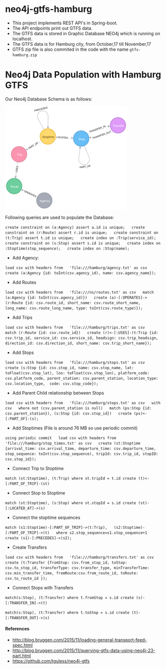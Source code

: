 # neo4j-gtfs-hamburg

* This project implements REST API's in Spring-boot.
* The API endpoints print out GTFS data.
* The GTFS data is stored in Graphic Database NEO4j which is running on localhost.
* The GTFS data is for Hamburg city, from October,17 till November,17
* GTFS zip file is also commited in the code with the name `gtfs-hamburg.zip`

# Neo4j Data Population with Hamburg GTFS

Our Neo4j Database Schema is as follows: 

![Neo4j Database Schema](https://raw.githubusercontent.com/aamalik/hamburg-gtfs-neo4j/master/graph.png)

Following queries are used to populate the Database: 

``
 create constraint on (a:Agency) assert a.id is unique;  
 create constraint on (r:Route) assert r.id is unique;  
 create constraint on (t:Trip) assert t.id is unique;  
 create index on :Trip(service_id);  
 create constraint on (s:Stop) assert s.id is unique;  
 create index on :Stoptime(stop_sequence);  
 create index on :Stop(name);
``

* Add Agency: 

``
 load csv with headers from  
 'file:///hamburg/agency.txt' as csv  
 create (a:Agency {id: toInt(csv.agency_id), name: csv.agency_name});  
``

* Add Routes

``
 load csv with headers from  
 'file:///ns/routes.txt' as csv  
 match (a:Agency {id: toInt(csv.agency_id)})  
 create (a)-[:OPERATES]->(r:Route {id: csv.route_id, short_name: csv.route_short_name, long_name: csv.route_long_name, type: toInt(csv.route_type)});  
 ``

* Add Trips

``
 load csv with headers from  
 'file:///hamburg/trips.txt' as csv  
 match (r:Route {id: csv.route_id})  
 create (r)<-[:USES]-(t:Trip {id: csv.trip_id, service_id: csv.service_id, headsign: csv.trip_headsign, direction_id: csv.direction_id, short_name: csv.trip_short_name});  
``

* Add Stops

``
load csv with headers from  
 'file:///hamburg/stops.txt' as csv  
 create (s:Stop {id: csv.stop_id, name: csv.stop_name, lat: toFloat(csv.stop_lat), lon: toFloat(csv.stop_lon), platform_code: csv.platform_code, parent_station: csv.parent_station, location_type: csv.location_type,  code: csv.stop_code});  
 ``

* Add Parent Child relationship between Stops

``
 load csv with headers from  
 'file:///hamburg/stops.txt' as csv  
 with csv  
 where not (csv.parent_station is null)  
 match (ps:Stop {id: csv.parent_station}), (s:Stop {id: csv.stop_id})  
 create (ps)<-[:PART_OF]-(s); ``

* Add Stoptimes
(File is around 76 MB so use periodic commit)

``
using periodic commit  
 load csv with headers from  
 'file:///hamburg/stop_times.txt' as csv  
 create (st:Stoptime {arrival_time: csv.arrival_time, departure_time: csv.departure_time, stop_sequence: toInt(csv.stop_sequence), tripId: csv.trip_id, stopID: csv.stop_id});  
 ``
* Connect Trip to Stoptime

``
match (st:Stoptime), (t:Trip)
where st.tripId = t.id
create (t)<-[:PART_OF_TRIP]-(st)
``

* Connect Stop to Stoptime

``
match (st:Stoptime), (s:Stop)
where st.stopId = s.id
create (st)-[:LOCATED_AT]->(s)
``

* Connect the stoptime sequences

``
match (s1:Stoptime)-[:PART_OF_TRIP]->(t:Trip),  
 (s2:Stoptime)-[:PART_OF_TRIP]->(t)  
 where s2.stop_sequence=s1.stop_sequence+1  
 create (s1)-[:PRECEDES]->(s2); 
``

* Create Transfers

``
load csv with headers from  
 'file:///hamburg/transfers.txt' as csv  
 create (t:Transfer {fromStop: csv.from_stop_id, toStop: csv.to_stop_id, transferType: csv.transfer_type, minTransferTime: csv.min_transfer_time, fromRoute:csv.from_route_id, toRoute: csv.to_route_id });
 ``

* Connect Stops with Transfers

``
match(s:Stop), (t:Transfer)
where t.fromStop = s.id
create (s)-[:TRANSFER_IN]->(t)
``

``
match(s:Stop), (t:Transfer)
where t.toStop = s.id
create (t)-[:TRANSFER_OUT]->(s)
``



#### References

* http://blog.bruggen.com/2015/11/loading-general-transport-feed-spec.html
* http://blog.bruggen.com/2015/11/querying-gtfs-data-using-neo4j-23-part.html
* https://github.com/tguless/neo4j-gtfs
